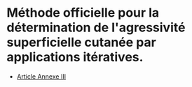 # Méthode officielle pour la détermination de l'agressivité superficielle cutanée par applications itératives.

- [Article Annexe III](article-annexe-iii.md)

